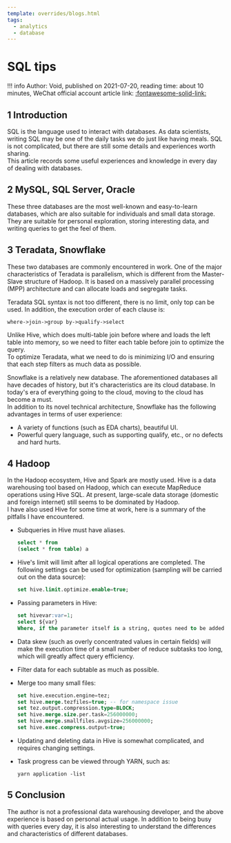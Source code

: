 ```yaml
---
template: overrides/blogs.html
tags:
  - analytics
  - database
---
```


# SQL tips

!!! info
    Author: Void, published on 2021-07-20, reading time: about 10 minutes, WeChat official account article link: [:fontawesome-solid-link:](https://mp.weixin.qq.com/s/s3nV00URWHvlqrRQ-2An5A)

## 1 Introduction

SQL is the language used to interact with databases. As data scientists, writing SQL may be one of the daily tasks we do just like having meals. SQL is not complicated, but there are still some details and experiences worth sharing.  
This article records some useful experiences and knowledge in every day of dealing with databases.

## 2 MySQL, SQL Server, Oracle

These three databases are the most well-known and easy-to-learn databases, which are also suitable for individuals and small data storage. They are suitable for personal exploration, storing interesting data, and writing queries to get the feel of them.

## 3 Teradata, Snowflake

These two databases are commonly encountered in work. One of the major characteristics of Teradata is parallelism, which is different from the Master-Slave structure of Hadoop. It is based on a massively parallel processing (MPP) architecture and can allocate loads and segregate tasks.  

Teradata SQL syntax is not too different, there is no limit, only top can be used. In addition, the execution order of each clause is: 

```
where->join->group by->qualify->select
```

Unlike Hive, which does multi-table join before where and loads the left table into memory, so we need to filter each table before join to optimize the query.  
To optimize Teradata, what we need to do is minimizing I/O and ensuring that each step filters as much data as possible.   

Snowflake is a relatively new database. The aforementioned databases all have decades of history, but it's characteristics are its cloud database. In today's era of everything going to the cloud, moving to the cloud has become a must.   
In addition to its novel technical architecture, Snowflake has the following advantages in terms of user experience:

- A variety of functions (such as EDA charts), beautiful UI.
- Powerful query language, such as supporting qualify, etc., or no defects and hard hurts.

## 4 Hadoop

In the Hadoop ecosystem, Hive and Spark are mostly used. Hive is a data warehousing tool based on Hadoop, which can execute MapReduce operations using Hive SQL. At present, large-scale data storage (domestic and foreign internet) still seems to be dominated by Hadoop.  
I have also used Hive for some time at work, here is a summary of the pitfalls I have encountered.

- Subqueries in Hive must have aliases.

  ```sql
  select * from
  (select * from table) a
  ```

- Hive's limit will limit after all logical operations are completed. The following settings can be used for optimization (sampling will be carried out on the data source):

  ```sql
  set hive.limit.optimize.enable=true;
  ```

- Passing parameters in Hive:

  ```sql
  set hivevar:var=1;
  select ${var}
  Where, if the parameter itself is a string, quotes need to be added, such as date_sub('${timestamp}',7)
  ```

- Data skew (such as overly concentrated values in certain fields) will make the execution time of a small number of reduce subtasks too long, which will greatly affect query efficiency.
- Filter data for each subtable as much as possible.
- Merge too many small files:

  ```sql
  set hive.execution.engine=tez;
  set hive.merge.tezfiles=true; -- for namespace issue
  set tez.output.compression.type=BLOCK;
  set hive.merge.size.per.task=256000000;
  set hive.merge.smallfiles.avgsize=256000000;
  set hive.exec.compress.output=true;
  ```

- Updating and deleting data in Hive is somewhat complicated, and requires changing settings.
- Task progress can be viewed through YARN, such as:

   ```
   yarn application -list
   ```

## 5 Conclusion

The author is not a professional data warehousing developer, and the above experience is based on personal actual usage. In addition to being busy with queries every day, it is also interesting to understand the differences and characteristics of different databases. 

